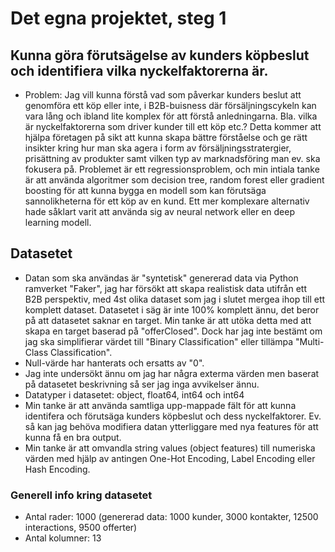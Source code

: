 # Det egna projektet, steg 1

## Kunna göra förutsägelse av kunders köpbeslut och identifiera vilka nyckelfaktorerna är.

* Problem: Jag vill kunna förstå vad som påverkar kunders beslut att genomföra ett köp eller inte, i B2B-buisness där försäljningscykeln kan vara lång och ibland lite komplex för att förstå anledningarna. Bla. vilka är nyckelfaktorerna som driver kunder till ett köp etc.? Detta kommer att hjälpa företagen på sikt att kunna skapa bättre förståelse och ge rätt insikter kring hur man ska agera i form av försäljningsstratergier, prisättning av produkter samt vilken typ av marknadsföring man ev. ska fokusera på. Problemet är ett regressionsproblem, och min intiala tanke är att använda algoritmer som decision tree, random forest eller gradient boosting för att kunna bygga en modell som kan förutsäga sannolikheterna för ett köp av en kund. Ett mer komplexare alternativ hade såklart varit att använda sig av neural network eller en deep learning modell. 



## Datasetet
* Datan som ska användas är "syntetisk" genererad data via Python ramverket "Faker", jag har försökt att skapa realistisk data utifrån ett B2B perspektiv, med 4st olika dataset som jag i slutet mergea ihop till ett komplett dataset. Datasetet i säg är inte 100% komplett ännu, det beror på att datasetet saknar en target. Min tanke är att utöka detta med att skapa en target baserad på "offerClosed". Dock har jag inte bestämt om jag ska simplifierar värdet till "Binary Classification" eller tillämpa "Multi-Class Classification". 
* Null-värde har hanterats och ersatts av "0".
* Jag inte undersökt ännu om jag har några exterma värden men baserat på datasetet beskrivning så ser jag inga avvikelser ännu.
* Datatyper i datasetet: object, float64, int64 och int64
* Min tanke är att använda samtliga upp-mappade fält för att kunna identifera och förutsäga kunders köpbeslut och dess nyckelfaktorer. Ev. så kan jag behöva modifiera datan ytterliggare med nya features för att kunna få en bra output.
* Min tanke är att omvandla string values (object features) till numeriska värden med hjälp av antingen One-Hot Encoding, Label Encoding eller Hash Encoding. 

### Generell info kring datasetet
* Antal rader: 1000 (genererad data: 1000 kunder, 3000 kontakter, 12500 interactions, 9500 offerter)
* Antal kolumner: 13